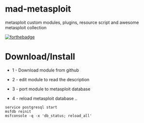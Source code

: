 # mad-metasploit
metasploit custom modules, plugins, resource script and awesome metasploit collection

[![forthebadge](https://forthebadge.com/images/badges/made-with-ruby.svg)](https://forthebadge.com)


# Download/Install
- 1 - Download module from github

- 2 - edit module to read the description

- 3 - port module to metasploit database

- 4 - reload metasploit database ..

```
service postgresql start
msfdb reinit
msfconsole -q -x 'db_status; reload_all'
```
